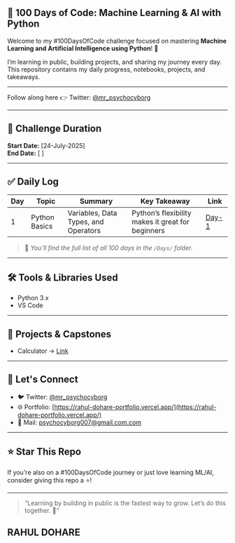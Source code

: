 ## 🧠 100 Days of Code: Machine Learning & AI with Python

Welcome to my #100DaysOfCode challenge focused on mastering **Machine Learning and Artificial Intelligence using Python**! 🚀

I’m learning in public, building projects, and sharing my journey every day. This repository contains my daily progress, notebooks, projects, and takeaways.

---

Follow along here 👉 Twitter: [@mr_psychocyborg](https://twitter.com/mr_psychocyborg)

---

## 📅 Challenge Duration

**Start Date:** [24-July-2025]  
**End Date:** [ ]  

---

## ✅ Daily Log

| Day | Topic                               | Summary                                           | Key Takeaway                                               | Link     |
|-----|-------------------------------------|---------------------------------------------------|------------------------------------------------------------|----------|
| 1   | Python Basics                       | Variables, Data Types, and Operators              | Python’s flexibility makes it great for beginners          | [Day-1]() |

> 📌 *You’ll find the full list of all 100 days in the `/Days/` folder.*

---

## 🛠️ Tools & Libraries Used

- Python 3.x
- VS Code

---

## 🧩 Projects & Capstones

- Calculator → [Link]()

---

## 🤝 Let's Connect

- 🐦 Twitter: [@mr_psychocyborg](https://twitter.com/mr_psychocyborg)
- 🌐 Portfolio: [https://rahul-dohare-portfolio.vercel.app/](https://rahul-dohare-portfolio.vercel.app/)
- 💌 Mail: psychocyborg007@gmail.com.com

---

## ⭐️ Star This Repo

If you're also on a #100DaysOfCode journey or just love learning ML/AI, consider giving this repo a ⭐️!

---

> “Learning by building in public is the fastest way to grow. Let’s do this together. 💪”

## RAHUL DOHARE